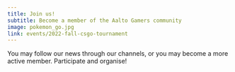 ```yaml
---
title: Join us!
subtitle: Become a member of the Aalto Gamers community
image: pokemon_go.jpg
link: events/2022-fall-csgo-tournament
---
```


You may follow our news through our channels, or you may become a more active member. Participate and organise!
